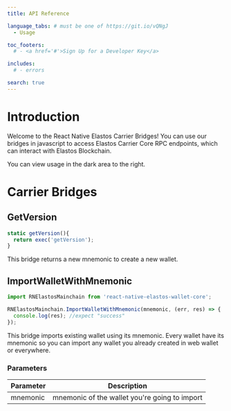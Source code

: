 ```yaml
---
title: API Reference

language_tabs: # must be one of https://git.io/vQNgJ
  - Usage

toc_footers:
  # - <a href='#'>Sign Up for a Developer Key</a>

includes:
  # - errors

search: true
---
```


# Introduction

Welcome to the React Native Elastos Carrier Bridges! You can use our bridges in javascript to access Elastos Carrier Core RPC endpoints, which can interact with Elastos Blockchain.

You can view usage in the dark area to the right.

# Carrier Bridges

## GetVersion

```javascript
static getVersion(){
  return exec('getVersion');
}
```
<!-- > Output Example:
```javascript
cry mechanic bean they discover vendor couple adapt walk room edit dinner
``` -->

This bridge returns a new mnemonic to create a new wallet.

## ImportWalletWithMnemonic

```javascript
import RNElastosMainchain from 'react-native-elastos-wallet-core';

RNElastosMainchain.ImportWalletWithMnemonic(mnemonic, (err, res) => {
  console.log(res); //expect "success"
});
```

This bridge imports existing wallet using its mnemonic. Every wallet have its mnemonic so you can import any wallet you already created in web wallet or everywhere.

### Parameters

Parameter | Description
--------- | -----------
mnemonic | mnemonic of the wallet you're going to import

